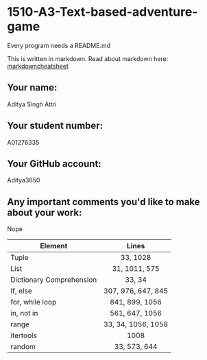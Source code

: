 # 1510-A3-Text-based-adventure-game

Every program needs a README.md

This is written in markdown. Read about markdown here: [markdowncheatsheet](https://www.markdownguide.org/cheat-sheet/)

## Your name:
Aditya Singh Attri

## Your student number:
A01276335

## Your GitHub account:
Aditya3650

## Any important comments you'd like to make about your work:
Nope


| Element  |      Lines    | 
|----------|:-------------:|
| Tuple    |  33, 1028 | 
| List     | 31, 1011, 575      |  
|Dictionary Comprehension | 33, 34 | 
|If, else | 307, 976, 647, 845 |
| for, while loop  | 841, 899, 1056 |
| in, not in | 561, 647, 1056 |
| range     | 33, 34, 1056, 1058 |
| itertools |   1008       |
| random    | 33, 573, 644 |

